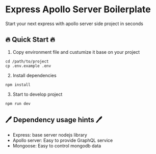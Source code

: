 # Express Apollo Server Boilerplate

Start your next express with apollo server side project in seconds

## :fire: Quick Start :fire:

1. Copy environment file and custumize it base on your project

```
cd /path/to/project
cp .env.example .env
```

2. Install dependencies

```
npm install
```

3. Start to develop project

```
npm run dev
```

## 🖊 Dependency usage hints 🖊

- Express: base server nodejs library
- Apollo server: Easy to provide GraphQL service
- Mongoose: Easy to control mongodb data

